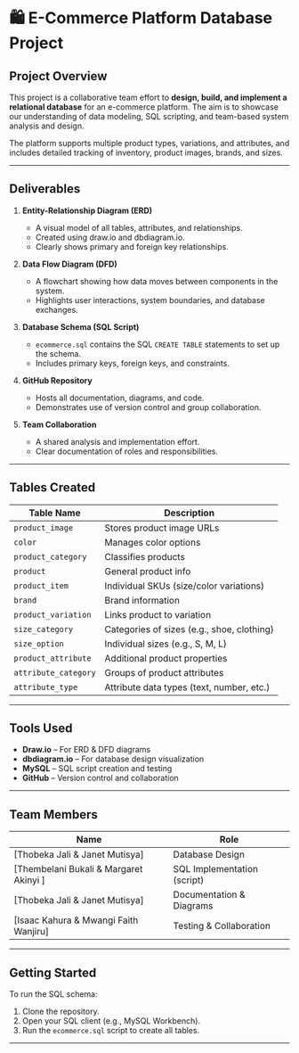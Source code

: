 # 🛍️ E-Commerce Platform Database Project

## Project Overview

This project is a collaborative team effort to **design, build, and implement a relational database** for an e-commerce platform. The aim is to showcase our understanding of data modeling, SQL scripting, and team-based system analysis and design.

The platform supports multiple product types, variations, and attributes, and includes detailed tracking of inventory, product images, brands, and sizes.

---

## Deliverables

1. **Entity-Relationship Diagram (ERD)**
   - A visual model of all tables, attributes, and relationships.
   - Created using draw.io and dbdiagram.io.
   - Clearly shows primary and foreign key relationships.

2. **Data Flow Diagram (DFD)**
   - A flowchart showing how data moves between components in the system.
   - Highlights user interactions, system boundaries, and database exchanges.

3. **Database Schema (SQL Script)**
   - `ecommerce.sql` contains the SQL `CREATE TABLE` statements to set up the schema.
   - Includes primary keys, foreign keys, and constraints.

4. **GitHub Repository**
   - Hosts all documentation, diagrams, and code.
   - Demonstrates use of version control and group collaboration.

5. **Team Collaboration**
   - A shared analysis and implementation effort.
   - Clear documentation of roles and responsibilities.

---

## Tables Created

| Table Name           | Description |
|----------------------|-------------|
| `product_image`      | Stores product image URLs |
| `color`              | Manages color options |
| `product_category`   | Classifies products |
| `product`            | General product info |
| `product_item`       | Individual SKUs (size/color variations) |
| `brand`              | Brand information |
| `product_variation`  | Links product to variation |
| `size_category`      | Categories of sizes (e.g., shoe, clothing) |
| `size_option`        | Individual sizes (e.g., S, M, L) |
| `product_attribute`  | Additional product properties |
| `attribute_category` | Groups of product attributes |
| `attribute_type`     | Attribute data types (text, number, etc.) |

---

## Tools Used

- **Draw.io** – For ERD & DFD diagrams
- **dbdiagram.io** – For database design visualization
- **MySQL** – SQL script creation and testing
- **GitHub** – Version control and collaboration

---

## Team Members

| Name | Role |
|------|------|
| [Thobeka Jali & Janet Mutisya] | Database Design |
| [Thembelani Bukali & Margaret Akinyi ] | SQL Implementation (script)|
| [Thobeka Jali & Janet Mutisya] | Documentation & Diagrams |
| [Isaac Kahura & Mwangi Faith Wanjiru] | Testing & Collaboration |

---

## Getting Started

To run the SQL schema:
1. Clone the repository.
2. Open your SQL client (e.g., MySQL Workbench).
3. Run the `ecommerce.sql` script to create all tables.

---



